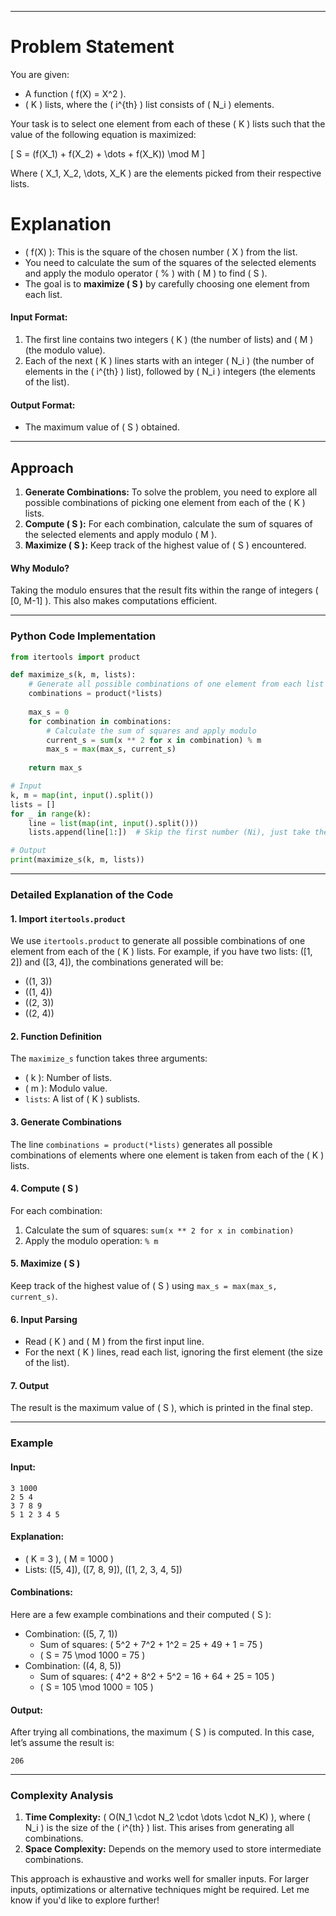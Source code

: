
---

# **Problem Statement**
You are given:
- A function \( f(X) = X^2 \).
- \( K \) lists, where the \( i^{th} \) list consists of \( N_i \) elements.

Your task is to select one element from each of these \( K \) lists such that the value of the following equation is maximized:

\[
S = (f(X_1) + f(X_2) + \dots + f(X_K)) \mod M
\]

Where \( X_1, X_2, \dots, X_K \) are the elements picked from their respective lists.

# **Explanation**
- \( f(X) \): This is the square of the chosen number \( X \) from the list.
- You need to calculate the sum of the squares of the selected elements and apply the modulo operator \( \% \) with \( M \) to find \( S \).
- The goal is to **maximize \( S \)** by carefully choosing one element from each list.

#### Input Format:
1. The first line contains two integers \( K \) (the number of lists) and \( M \) (the modulo value).
2. Each of the next \( K \) lines starts with an integer \( N_i \) (the number of elements in the \( i^{th} \) list), followed by \( N_i \) integers (the elements of the list).

#### Output Format:
- The maximum value of \( S \) obtained.

---

## **Approach**
1. **Generate Combinations:** To solve the problem, you need to explore all possible combinations of picking one element from each of the \( K \) lists.
2. **Compute \( S \):** For each combination, calculate the sum of squares of the selected elements and apply modulo \( M \).
3. **Maximize \( S \):** Keep track of the highest value of \( S \) encountered.

#### Why Modulo?
Taking the modulo ensures that the result fits within the range of integers \( [0, M-1] \). This also makes computations efficient.

---

### **Python Code Implementation**

```python
from itertools import product

def maximize_s(k, m, lists):
    # Generate all possible combinations of one element from each list
    combinations = product(*lists)
    
    max_s = 0
    for combination in combinations:
        # Calculate the sum of squares and apply modulo
        current_s = sum(x ** 2 for x in combination) % m
        max_s = max(max_s, current_s)
    
    return max_s

# Input
k, m = map(int, input().split())
lists = []
for _ in range(k):
    line = list(map(int, input().split()))
    lists.append(line[1:])  # Skip the first number (Ni), just take the list elements

# Output
print(maximize_s(k, m, lists))
```

---

### **Detailed Explanation of the Code**

#### 1. **Import `itertools.product`**
We use `itertools.product` to generate all possible combinations of one element from each of the \( K \) lists. For example, if you have two lists: \([1, 2]\) and \([3, 4]\), the combinations generated will be:
- \((1, 3)\)
- \((1, 4)\)
- \((2, 3)\)
- \((2, 4)\)

#### 2. **Function Definition**
The `maximize_s` function takes three arguments:
- \( k \): Number of lists.
- \( m \): Modulo value.
- `lists`: A list of \( K \) sublists.

#### 3. **Generate Combinations**
The line `combinations = product(*lists)` generates all possible combinations of elements where one element is taken from each of the \( K \) lists.

#### 4. **Compute \( S \)**
For each combination:
1. Calculate the sum of squares: `sum(x ** 2 for x in combination)`
2. Apply the modulo operation: `% m`

#### 5. **Maximize \( S \)**
Keep track of the highest value of \( S \) using `max_s = max(max_s, current_s)`.

#### 6. **Input Parsing**
- Read \( K \) and \( M \) from the first input line.
- For the next \( K \) lines, read each list, ignoring the first element (the size of the list).

#### 7. **Output**
The result is the maximum value of \( S \), which is printed in the final step.

---

### **Example**

#### Input:
```
3 1000
2 5 4
3 7 8 9
5 1 2 3 4 5
```

#### Explanation:
- \( K = 3 \), \( M = 1000 \)
- Lists: \([5, 4]\), \([7, 8, 9]\), \([1, 2, 3, 4, 5]\)

#### Combinations:
Here are a few example combinations and their computed \( S \):
- Combination: \((5, 7, 1)\)
  - Sum of squares: \( 5^2 + 7^2 + 1^2 = 25 + 49 + 1 = 75 \)
  - \( S = 75 \mod 1000 = 75 \)
- Combination: \((4, 8, 5)\)
  - Sum of squares: \( 4^2 + 8^2 + 5^2 = 16 + 64 + 25 = 105 \)
  - \( S = 105 \mod 1000 = 105 \)

#### Output:
After trying all combinations, the maximum \( S \) is computed. In this case, let’s assume the result is:
```
206
```

---

### **Complexity Analysis**

1. **Time Complexity:** \( O(N_1 \cdot N_2 \cdot \dots \cdot N_K) \), where \( N_i \) is the size of the \( i^{th} \) list. This arises from generating all combinations.
2. **Space Complexity:** Depends on the memory used to store intermediate combinations.

This approach is exhaustive and works well for smaller inputs. For larger inputs, optimizations or alternative techniques might be required. Let me know if you'd like to explore further!

